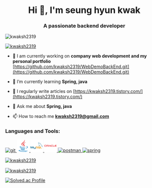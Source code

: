 <h1 align="center">Hi 👋, I'm seung hyun kwak</h1>
<h3 align="center">A passionate backend developer</h3>

<p align="left"> <img src="https://komarev.com/ghpvc/?username=kwaksh2319&label=Profile%20views&color=0e75b6&style=flat" alt="kwaksh2319" /> </p>

<p align="left"> <a href="https://github.com/ryo-ma/github-profile-trophy"><img src="https://github-profile-trophy.vercel.app/?username=kwaksh2319" alt="kwaksh2319" ></a> </p>

- 🔭 I am currently working on **company web development and my personal portfolio** [https://github.com/kwaksh2319/WebDemoBackEnd.git](https://github.com/kwaksh2319/WebDemoBackEnd.git)

- 🌱 I’m currently learning **Spring, java**

- 📝 I regularly write articles on [https://kwaksh2319.tistory.com/](https://kwaksh2319.tistory.com/)

- 💬 Ask me about **Spring, java**

- 📫 How to reach me **kwaksh2319@gmail.com**



<h3 align="left">Languages and Tools:</h3>
<p align="left"> <a href="https://git-scm.com/" target="_blank" rel="noreferrer"> <img src="https://www.vectorlogo.zone/logos/git-scm/git-scm-icon.svg" alt="git" width="40" height="40"/> </a> <a href="https://www.java.com" target="_blank" rel="noreferrer"> <img src="https://raw.githubusercontent.com/devicons/devicon/master/icons/java/java-original.svg" alt="java" width="40" height="40"/> </a> <a href="https://www.mysql.com/" target="_blank" rel="noreferrer"> <img src="https://raw.githubusercontent.com/devicons/devicon/master/icons/mysql/mysql-original-wordmark.svg" alt="mysql" width="40" height="40"/> </a> <a href="https://www.oracle.com/" target="_blank" rel="noreferrer"> <img src="https://raw.githubusercontent.com/devicons/devicon/master/icons/oracle/oracle-original.svg" alt="oracle" width="40" height="40"/> </a> <a href="https://postman.com" target="_blank" rel="noreferrer"> <img src="https://www.vectorlogo.zone/logos/getpostman/getpostman-icon.svg" alt="postman" width="40" height="40"/> </a> <a href="https://spring.io/" target="_blank" rel="noreferrer"> <img src="https://www.vectorlogo.zone/logos/springio/springio-icon.svg" alt="spring" width="40" height="40"/> </a> <a href="https://vuejs.org/" target="_blank" rel="noreferrer"> 

<p><img align="center" src="https://github-readme-stats.vercel.app/api/top-langs?username=kwaksh2319&show_icons=true&locale=en&layout=compact" alt="kwaksh2319" /></p>

<p><img align="center" src="https://github-readme-streak-stats.herokuapp.com/?user=kwaksh2319&" alt="kwaksh2319" /></p>

[![Solved.ac Profile](http://mazassumnida.wtf/api/v2/generate_badge?boj=kwaksh2319)](https://solved.ac/kwaksh2319/)
